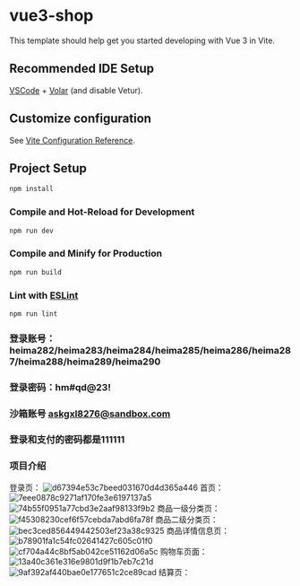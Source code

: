 # vue3-shop

This template should help get you started developing with Vue 3 in Vite.

## Recommended IDE Setup

[VSCode](https://code.visualstudio.com/) + [Volar](https://marketplace.visualstudio.com/items?itemName=Vue.volar) (and disable Vetur).

## Customize configuration

See [Vite Configuration Reference](https://vitejs.dev/config/).

## Project Setup

```sh
npm install
```

### Compile and Hot-Reload for Development

```sh
npm run dev
```

### Compile and Minify for Production

```sh
npm run build
```

### Lint with [ESLint](https://eslint.org/)

```sh
npm run lint
```

### 登录账号：heima282/heima283/heima284/heima285/heima286/heima287/heima288/heima289/heima290
### 登录密码：hm#qd@23!
### 沙箱账号 askgxl8276@sandbox.com  
### 登录和支付的密码都是111111

### 项目介绍
登录页：
![d67394e53c7beed031670d4d365a446](https://github.com/nanapre/vue3/assets/171127789/f87b9f93-b71c-4119-b22a-893974d7f27f)
首页：
![7eee0878c9271af170fe3e6197137a5](https://github.com/nanapre/vue3/assets/171127789/f151f51b-e929-4ae8-8a4f-536b25ff6130)
![74b55f0951a77cbd3e2aaf98133f9b2](https://github.com/nanapre/vue3/assets/171127789/b7dc32d8-8d56-436d-a485-ddba8bc91972)
商品一级分类页：
![f45308230cef6f57cebda7abd6fa78f](https://github.com/nanapre/vue3/assets/171127789/9f6a7ce5-f6a6-44d5-972c-0993014e9150)
商品二级分类页：
![bec3ced856449442503ef23a38c9325](https://github.com/nanapre/vue3/assets/171127789/52e4c30d-8a75-4ba3-9794-ae183219e0f7)
商品详情信息页：
![b78901fa1c54fc02641427c605c01f0](https://github.com/nanapre/vue3/assets/171127789/1128d9a3-125e-4efd-b9e2-d139e289359e)
![cf704a44c8bf5ab042ce51162d06a5c](https://github.com/nanapre/vue3/assets/171127789/27f8c23a-b544-485e-83d0-5e0e03e92f9e)
购物车页面：
![13a40c361e316e9801d9f1b7eb7c21d](https://github.com/nanapre/vue3/assets/171127789/2d776438-f19b-4b16-bdab-e8eef9aff04e)
![9af392af440bae0e177651c2ce89cad](https://github.com/nanapre/vue3/assets/171127789/d332ec13-b206-4bcf-8a8c-adb09678f9fe)
结算页：


